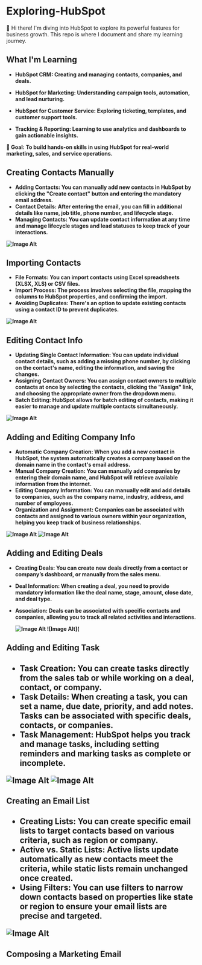 # Exploring-HubSpot


👋 Hi there!
I'm diving into HubSpot to explore its powerful features for business growth. This repo is where I document and share my learning journey.

<h2>What I'm Learning</h2>

- <b>HubSpot CRM: Creating and managing contacts, companies, and deals<b>.

- <b>HubSpot for Marketing: Understanding campaign tools, automation, and lead nurturing<b>.

- <b>HubSpot for Customer Service: Exploring ticketing, templates, and customer support tools.<b>

- <b>Tracking & Reporting: Learning to use analytics and dashboards to gain actionable insights.

📌 Goal:
To build hands-on skills in using HubSpot for real-world marketing, sales, and service operations.


<h2>Creating Contacts Manually</h2>

- Adding Contacts: You can manually add new contacts in HubSpot by clicking the "Create contact" button and entering the mandatory email address.
- Contact Details: After entering the email, you can fill in additional details like name, job title, phone number, and lifecycle stage.
- Managing Contacts: You can update contact information at any time and manage lifecycle stages and lead statuses to keep track of your interactions.


![Image Alt](https://github.com/Jivonne/Learning-HubSpot/blob/51c128ac01a8c6e2b6bb20a7fc6b90679680b22a/Creating%20an%20Account.png)


<h2>Importing Contacts</h2>

- File Formats: You can import contacts using Excel spreadsheets (XLSX, XLS) or CSV files.
- Import Process: The process involves selecting the file, mapping the columns to HubSpot properties, and confirming the import.
- Avoiding Duplicates: There's an option to update existing contacts using a contact ID to prevent duplicates.

![Image Alt](https://github.com/Jivonne/Learning-HubSpot/blob/15e4d9083495006be7fcccb3a767112038d6f775/Importing%20Contacts.png)

<h2>Editing Contact Info</h2>

- Updating Single Contact Information: You can update individual contact details, such as adding a missing phone number, by clicking on the contact's name, editing the information, and saving the changes.
- Assigning Contact Owners: You can assign contact owners to multiple contacts at once by selecting the contacts, clicking the "Assign" link, and choosing the appropriate owner from the dropdown menu.
- Batch Editing: HubSpot allows for batch editing of contacts, making it easier to manage and update multiple contacts simultaneously.
  
![Image Alt](https://github.com/Jivonne/Learning-HubSpot/blob/ae369507c464226e5e8c2cca1290c24347acfb8d/Editing%20Contact%20Info.png)
  

<h2>Adding and Editing Company Info</h2>

- Automatic Company Creation: When you add a new contact in HubSpot, the system automatically creates a company based on the domain name in the contact's email address.
- Manual Company Creation: You can manually add companies by entering their domain name, and HubSpot will retrieve available information from the internet.
- Editing Company Information: You can manually edit and add details to companies, such as the company name, industry, address, and number of employees.
- Organization and Assignment: Companies can be associated with contacts and assigned to various owners within your organization, helping you keep track of business relationships.

![Image Alt](https://github.com/Jivonne/Learning-HubSpot/blob/aea4413bf96b02f72c59a289174952bdbca4e324/Adding%20a%20Company.png)
![Image Alt](https://github.com/Jivonne/Learning-HubSpot/blob/de63806f63fd8c464bd9428e1d2ebbee37121e10/Editing%20Company%20Info.png)

<h2>Adding and Editing Deals</h2>

- Creating Deals: You can create new deals directly from a contact or company’s dashboard, or manually from the sales menu.
- Deal Information: When creating a deal, you need to provide mandatory information like the deal name, stage, amount, close date, and deal type.
- Association: Deals can be associated with specific contacts and companies, allowing you to track all related activities and interactions.
  
  ![Image Alt](https://github.com/Jivonne/Learning-HubSpot/blob/aabb38113bb47bcc2ff789aa4048e51d5cab5eb5/Adding%20Deals.png)
  ![Image Alt](

<h2>Adding and Editing Task<h2>

- Task Creation: You can create tasks directly from the sales tab or while working on a deal, contact, or company.
- Task Details: When creating a task, you can set a name, due date, priority, and add notes. Tasks can be associated with specific deals, contacts, or companies.
- Task Management: HubSpot helps you track and manage tasks, including setting reminders and marking tasks as complete or incomplete.

![Image Alt](https://github.com/Jivonne/Learning-HubSpot/blob/0d4f5ff921ea39e03e6b6b2b27b3f4fdaec89a1a/Creating%20a%20Task.png)
 ![Image Alt](https://github.com/Jivonne/Learning-HubSpot/blob/f2e4fd907e2b0960c001c310c48cef7dd93bc990/Mark%20as%20Complete.png)

<h2>Creating an Email List<h2>
  
- Creating Lists: You can create specific email lists to target contacts based on various criteria, such as region or company.
- Active vs. Static Lists: Active lists update automatically as new contacts meet the criteria, while static lists remain unchanged once created.
- Using Filters: You can use filters to narrow down contacts based on properties like state or region to ensure your email lists are precise and targeted.

 ![Image Alt](https://github.com/Jivonne/Learning-HubSpot/blob/3dd5fe8306d3d387b782df4d15014b8e23dbf07f/Creating%20Email%20List.png)

 
<h2>Composing a Marketing Email<h2>







  




<!--
 ```diff
- text in red
+ text in green
! text in orange
# text in gray
@@ text in purple (and bold)@@
```
--!>
